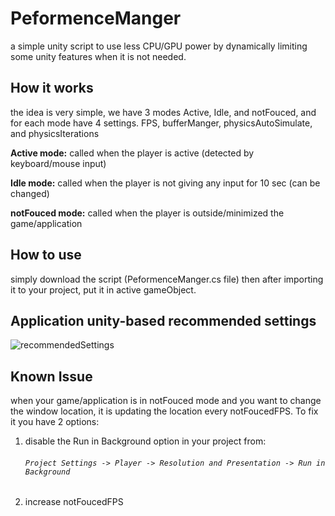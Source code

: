 # PeformenceManger
 a simple unity script to use less CPU/GPU power by dynamically limiting some unity features when it is not needed.

 ## How it works
  the idea is very simple, we have 3 modes Active, Idle, and notFouced, and for each mode have 4 settings. FPS, bufferManger, physicsAutoSimulate, and physicsIterations

  **Active mode:** called when the player is active (detected by keyboard/mouse input)

  **Idle mode:** called when the player is not giving any input for 10 sec (can be changed)

  **notFouced mode:** called when the player is outside/minimized the game/application
 
 ## How to use
  simply download the script (PeformenceManger.cs file) then after importing it to your project, put it in active gameObject.
 
 ## Application unity-based recommended settings 
  ![recommendedSettings](https://user-images.githubusercontent.com/102166198/222987420-ce8a4930-8022-4687-84c0-3a3030bcefad.png)

 ## Known Issue
  when your game/application is in notFouced mode and you want to change the window location, it is updating the location every notFoucedFPS. To fix it you have 2 options:

  1) disable the Run in Background option in your project from:
	   ###### `Project Settings -> Player -> Resolution and Presentation -> Run in Background`
 
  2) increase notFoucedFPS

